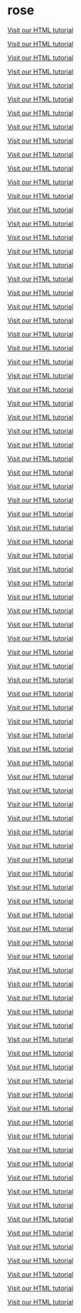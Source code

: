 # rose


<body contenteditable="false">

<p><a href="https://www.youtube.com/watch?v=HJXd-WP9xEs">Visit our HTML tutorial</a></p>
<p><a href="https://www.youtube.com/watch?v=QTCzOv4keSA">Visit our HTML tutorial</a></p>
<p><a href="https://www.youtube.com/watch?v=zxVg3vkwh9Y">Visit our HTML tutorial</a></p>
<p><a href="https://www.youtube.com/watch?v=IM6w6v4Dv7s">Visit our HTML tutorial</a></p>
<p><a href="https://www.youtube.com/watch?v=aDP6HoXKVGM">Visit our HTML tutorial</a></p>
<p><a href="https://www.youtube.com/watch?v=FlNW-EpteiE">Visit our HTML tutorial</a></p>
<p><a href="https://www.youtube.com/watch?v=rYUBg95t7JI">Visit our HTML tutorial</a></p>
<p><a href="https://www.youtube.com/watch?v=6cSoW2v_NBg">Visit our HTML tutorial</a></p>
<p><a href="https://www.youtube.com/watch?v=HIU6e3t9NUY">Visit our HTML tutorial</a></p>
<p><a href="https://www.youtube.com/watch?v=UWJSjhNJfM4">Visit our HTML tutorial</a></p>
<p><a href="https://www.youtube.com/watch?v=BQuW9GwW980">Visit our HTML tutorial</a></p>
<p><a href="https://www.youtube.com/watch?v=Ol1DIfNok7E">Visit our HTML tutorial</a></p>
<p><a href="https://www.youtube.com/watch?v=2Wv-4bajWL4">Visit our HTML tutorial</a></p>
<p><a href="https://www.youtube.com/watch?v=37MUVbFQkFI">Visit our HTML tutorial</a></p>
<p><a href="https://www.youtube.com/watch?v=Kp1t7lBuEvI">Visit our HTML tutorial</a></p>
<p><a href="https://www.youtube.com/watch?v=wVk0qQg-c6s">Visit our HTML tutorial</a></p>
<p><a href="https://www.youtube.com/watch?v=5HziGIGdpQ8">Visit our HTML tutorial</a></p>
<p><a href="https://www.youtube.com/watch?v=BWzRSahCPPI">Visit our HTML tutorial</a></p>
<p><a href="https://www.youtube.com/watch?v=yOcYvXF5hN0">Visit our HTML tutorial</a></p>
<p><a href="https://www.youtube.com/watch?v=Gx1OzCoIOGY">Visit our HTML tutorial</a></p>
<p><a href="https://www.youtube.com/watch?v=jZCq6NFkR0Y">Visit our HTML tutorial</a></p>
<p><a href="https://www.youtube.com/watch?v=JncM_YG2AwI">Visit our HTML tutorial</a></p>
<p><a href="https://www.youtube.com/watch?v=q-bDdw4U1P8">Visit our HTML tutorial</a></p>
<p><a href="https://www.youtube.com/watch?v=yXQLo3wu2PY">Visit our HTML tutorial</a></p>
<p><a href="https://www.youtube.com/watch?v=xezex02U8gM">Visit our HTML tutorial</a></p>
<p><a href="https://www.youtube.com/watch?v=YAmWvRFkE6w">Visit our HTML tutorial</a></p>
<p><a href="https://www.youtube.com/watch?v=3l961SZXu5A">Visit our HTML tutorial</a></p>
<p><a href="https://www.youtube.com/watch?v=FJuDnfNs76Q">Visit our HTML tutorial</a></p>
<p><a href="https://www.youtube.com/watch?v=I08Xh-fX7rM">Visit our HTML tutorial</a></p>
<p><a href="https://www.youtube.com/watch?v=juaxOlpiPD8">Visit our HTML tutorial</a></p>
<p><a href="https://www.youtube.com/watch?v=Fee4Bcgd-gc">Visit our HTML tutorial</a></p>
<p><a href="https://www.youtube.com/watch?v=5BJJYyjK8qQ">Visit our HTML tutorial</a></p>
<p><a href="https://www.youtube.com/watch?v=R9ArwqbWyg4">Visit our HTML tutorial</a></p>
<p><a href="https://www.youtube.com/watch?v=dWyfyE5I4Hk">Visit our HTML tutorial</a></p>
<p><a href="https://www.youtube.com/watch?v=mQYt8YqULpE">Visit our HTML tutorial</a></p>
<p><a href="https://www.youtube.com/watch?v=VNJXWU3OqMI">Visit our HTML tutorial</a></p>
<p><a href="https://www.youtube.com/watch?v=QrAUHrGPvqw">Visit our HTML tutorial</a></p>
<p><a href="https://www.youtube.com/watch?v=apNgdk7bzI0">Visit our HTML tutorial</a></p>
<p><a href="https://www.youtube.com/watch?v=V5h6ruacEyc">Visit our HTML tutorial</a></p>
<p><a href="https://www.youtube.com/watch?v=CXnjPG6aC1Q">Visit our HTML tutorial</a></p>
<p><a href="https://www.youtube.com/watch?v=fe8qLTmbZlU">Visit our HTML tutorial</a></p>
<p><a href="https://www.youtube.com/watch?v=JaYkkppEdgU">Visit our HTML tutorial</a></p>
<p><a href="https://www.youtube.com/watch?v=ZenWjDrVAss">Visit our HTML tutorial</a></p>
<p><a href="https://www.youtube.com/watch?v=e5WZWUPg9PE">Visit our HTML tutorial</a></p>
<p><a href="https://www.youtube.com/watch?v=hUBwa4JZ4Mk">Visit our HTML tutorial</a></p>
<p><a href="https://www.youtube.com/watch?v=7uuSiQfibdI">Visit our HTML tutorial</a></p>
<p><a href="https://www.youtube.com/watch?v=KDCzr820_ds">Visit our HTML tutorial</a></p>
<p><a href="https://www.youtube.com/watch?v=tJqtNDDeQTU">Visit our HTML tutorial</a></p>
<p><a href="https://www.youtube.com/watch?v=7XHdforMtuw">Visit our HTML tutorial</a></p>
<p><a href="https://www.youtube.com/watch?v=gAuXUaAOv_Y">Visit our HTML tutorial</a></p>
<p><a href="https://www.youtube.com/watch?v=2vSk4ACWjL0">Visit our HTML tutorial</a></p>
<p><a href="https://www.youtube.com/watch?v=wB9Q59LU--g">Visit our HTML tutorial</a></p>
<p><a href="https://www.youtube.com/watch?v=RWfIEgC6iLs">Visit our HTML tutorial</a></p>
<p><a href="https://www.youtube.com/watch?v=XFekS-MFHZ8">Visit our HTML tutorial</a></p>
<p><a href="https://www.youtube.com/watch?v=4zDyHdub-GA">Visit our HTML tutorial</a></p>
<p><a href="https://www.youtube.com/watch?v=udGTySk-UbM">Visit our HTML tutorial</a></p>
<p><a href="https://www.youtube.com/watch?v=z_kKGiqcrto">Visit our HTML tutorial</a></p>
<p><a href="https://www.youtube.com/watch?v=4feNZ5_q_Tg">Visit our HTML tutorial</a></p>
<p><a href="https://www.youtube.com/watch?v=b4W529gSb94">Visit our HTML tutorial</a></p>
<p><a href="https://www.youtube.com/watch?v=lKqvmRBRoXs">Visit our HTML tutorial</a></p>
<p><a href="https://www.youtube.com/watch?v=ORhgGxHPiok">Visit our HTML tutorial</a></p>
<p><a href="https://www.youtube.com/watch?v=00X_3i6PP3I">Visit our HTML tutorial</a></p>
<p><a href="https://www.youtube.com/watch?v=ZfxUb2c_QdM">Visit our HTML tutorial</a></p>
<p><a href="https://www.youtube.com/watch?v=JljWgwgax2Y">Visit our HTML tutorial</a></p>
<p><a href="https://www.youtube.com/watch?v=zXSPh34lQ7w">Visit our HTML tutorial</a></p>
<p><a href="https://www.youtube.com/watch?v=mq_wEdWybDg">Visit our HTML tutorial</a></p>
<p><a href="https://www.youtube.com/watch?v=E0unRv0SJGI">Visit our HTML tutorial</a></p>
<p><a href="https://www.youtube.com/watch?v=aFX5qODIpuI">Visit our HTML tutorial</a></p>
<p><a href="https://www.youtube.com/watch?v=i-bK8CaaIE4">Visit our HTML tutorial</a></p>
<p><a href="https://www.youtube.com/watch?v=EibMis8-KEs">Visit our HTML tutorial</a></p>
<p><a href="https://www.youtube.com/watch?v=_ql8k5zDq1Q">Visit our HTML tutorial</a></p>
<p><a href="https://www.youtube.com/watch?v=XYjRBDckE-g">Visit our HTML tutorial</a></p>
<p><a href="https://www.youtube.com/watch?v=VcychL7p0nQ">Visit our HTML tutorial</a></p>
<p><a href="https://www.youtube.com/watch?v=DM-rmzhpzG4">Visit our HTML tutorial</a></p>
<p><a href="https://www.youtube.com/watch?v=hIweTJpwbMY">Visit our HTML tutorial</a></p>
<p><a href="https://www.youtube.com/watch?v=Wbs31WoCOjo">Visit our HTML tutorial</a></p>
<p><a href="https://www.youtube.com/watch?v=PSThKnii--w">Visit our HTML tutorial</a></p>
<p><a href="https://www.youtube.com/watch?v=B9gwQHTRuNg">Visit our HTML tutorial</a></p>
<p><a href="https://www.youtube.com/watch?v=AxLM9tTWahc">Visit our HTML tutorial</a></p>
<p><a href="https://www.youtube.com/watch?v=dmxQJ7T98ys">Visit our HTML tutorial</a></p>
<p><a href="https://www.youtube.com/watch?v=hoYvswKc3IU">Visit our HTML tutorial</a></p>
<p><a href="https://www.youtube.com/watch?v=apfCBMI2RJw">Visit our HTML tutorial</a></p>
<p><a href="https://www.youtube.com/watch?v=N63qx_hFWhE">Visit our HTML tutorial</a></p>
<p><a href="https://www.youtube.com/watch?v=c16qRf9P-w8">Visit our HTML tutorial</a></p>
<p><a href="https://www.youtube.com/watch?v=NFYV-L8mvGE">Visit our HTML tutorial</a></p>
<p><a href="https://www.youtube.com/watch?v=IOH9vNu0HKE">Visit our HTML tutorial</a></p>
<p><a href="https://www.youtube.com/watch?v=fll_P0VeGhg">Visit our HTML tutorial</a></p>
<p><a href="https://www.youtube.com/watch?v=DJxAJGHTtWs">Visit our HTML tutorial</a></p>
<p><a href="https://www.youtube.com/watch?v=EX0e2RveOBQ">Visit our HTML tutorial</a></p>
<p><a href="https://www.youtube.com/watch?v=HsfwFKZHt0Y">Visit our HTML tutorial</a></p>
<p><a href="https://www.youtube.com/watch?v=sFEzTJWuJOA">Visit our HTML tutorial</a></p>
<p><a href="https://www.youtube.com/watch?v=FKnzgJJz7i0">Visit our HTML tutorial</a></p>
<p><a href="https://www.youtube.com/watch?v=9G_BkS6oweY">Visit our HTML tutorial</a></p>

</body>

